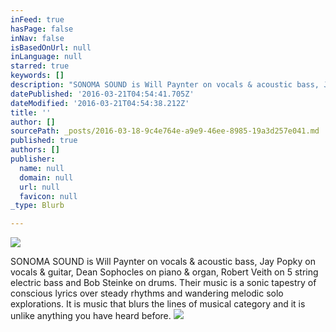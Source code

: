 ```yaml
---
inFeed: true
hasPage: false
inNav: false
isBasedOnUrl: null
inLanguage: null
starred: true
keywords: []
description: "SONOMA SOUND is Will Paynter on vocals & acoustic bass, Jay Popky on vocals & guitar, Dean Sophocles\_on piano & organ, Robert Veith on 5 string electric bass and Bob Steinke on drums. \_Their music is a sonic tapestry of conscious lyrics over steady rhythms and wandering melodic solo explorations. It is music that blurs the lines of musical category and it is unlike anything you have heard before."
datePublished: '2016-03-21T04:54:41.705Z'
dateModified: '2016-03-21T04:54:38.212Z'
title: ''
author: []
sourcePath: _posts/2016-03-18-9c4e764e-a9e9-46ee-8985-19a3d257e041.md
published: true
authors: []
publisher:
  name: null
  domain: null
  url: null
  favicon: null
_type: Blurb

---
```

![](https://the-grid-user-content.s3-us-west-2.amazonaws.com/2240a2ae-9d58-4602-a954-2443bf3c2667.jpg)

SONOMA SOUND is Will Paynter on vocals & acoustic bass, Jay Popky on vocals & guitar, Dean Sophocles on piano & organ, Robert Veith on 5 string electric bass and Bob Steinke on drums.  Their music is a sonic tapestry of conscious lyrics over steady rhythms and wandering melodic solo explorations. It is music that blurs the lines of musical category and it is unlike anything you have heard before.
![](https://the-grid-user-content.s3-us-west-2.amazonaws.com/4f80d4a9-1008-46fc-bfd3-7f74c64c0bdc.jpg)